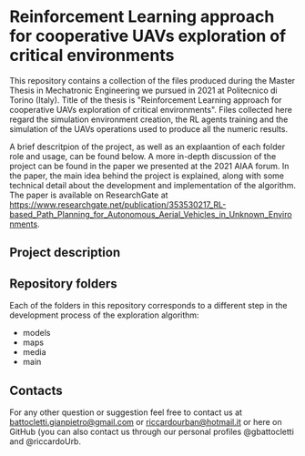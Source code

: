 # Reinforcement Learning approach for cooperative UAVs exploration of critical environments

This repository contains a collection of the files produced during the Master Thesis in Mechatronic Engineering we pursued in 2021 at Politecnico di Torino (Italy). Title of the thesis is "Reinforcement Learning approach for cooperative UAVs exploration of critical environments". Files collected here regard the simulation environment creation, the RL agents training and the simulation of the UAVs operations used to produce all the numeric results. 

A brief descritpion of the project, as well as an explaantion of each folder role and usage, can be found below. A more in-depth discussion of the project can be found in the paper we presented at the 2021 AIAA forum. In the paper, the main idea behind the project is explained, along with some technical detail about the development and implementation of the algorithm. The paper is available on ResearchGate at https://www.researchgate.net/publication/353530217_RL-based_Path_Planning_for_Autonomous_Aerial_Vehicles_in_Unknown_Environments. 

## Project description



## Repository folders

Each of the folders in this repository corresponds to a different step in the development process of the exploration algorithm:
- models
- maps
- media
- main

## Contacts

For any other question or suggestion feel free to contact us at battocletti.gianpietro@gmail.com or riccardourban@hotmail.it or here on GitHub (you can also contact us through our personal profiles @gbattocletti and @riccardoUrb.
